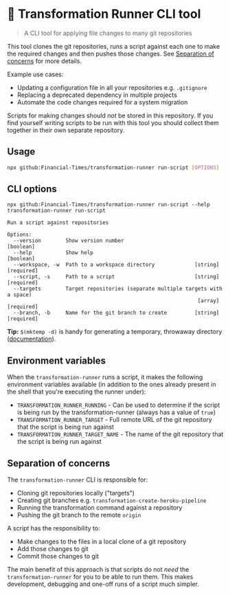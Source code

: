 # 🏃 Transformation Runner CLI tool

> A CLI tool for applying file changes to many git repositories

This tool clones the git repositories, runs a script against each one to make the
required changes and then pushes those changes. See [Separation of concerns](#separation-of-concerns)
for more details.

Example use cases:

- Updating a configuration file in all your repositories e.g. `.gitignore`
- Replacing a deprecated dependency in multiple projects
- Automate the code changes required for a system migration

Scripts for making changes should _not_ be stored in this repository. If you find
yourself writing scripts to be run with this tool you should collect them
together in their own separate repository.

## Usage

```bash
npx github:Financial-Times/transformation-runner run-script [OPTIONS]
```

## CLI options

```
npx github:Financial-Times/transformation-runner run-script --help
transformation-runner run-script

Run a script against repositories

Options:
  --version        Show version number                                 [boolean]
  --help           Show help                                           [boolean]
  --workspace, -w  Path to a workspace directory             [string] [required]
  --script, -s     Path to a script                          [string] [required]
  --targets        Target repositories (separate multiple targets with a space)
                                                              [array] [required]
  --branch, -b     Name for the git branch to create         [string] [required]
```

**Tip:** `$(mktemp -d)` is handy for generating a temporary, throwaway directory
([documentation](https://manpages.ubuntu.com/manpages/en/man1/mktemp.1.html)).

## Environment variables

When the `transformation-runner` runs a script, it makes the following environment
variables available (in addition to the ones already present in the shell that
you're executing the runner under):

- `TRANSFORMATION_RUNNER_RUNNING` - Can be used to determine if the script is
  being run by the transformation-runner (always has a value of `true`)
- `TRANSFORMATION_RUNNER_TARGET` - Full remote URL of the git repository that
  the script is being run against
- `TRANSFORMATION_RUNNER_TARGET_NAME` - The name of the git repository that the
  script is being run against

## Separation of concerns

The `transformation-runner` CLI is responsible for:

- Cloning git repositories locally ("targets")
- Creating git branches e.g. `transformation-create-heroku-pipeline`
- Running the transformation command against a repository
- Pushing the git branch to the remote `origin`

A script has the responsibility to:

- Make changes to the files in a local clone of a git repository
- Add those changes to git
- Commit those changes to git

The main benefit of this approach is that scripts do not _need_ the
`transformation-runner` for you to be able to run them. This makes development,
debugging and one-off runs of a script much simpler.
